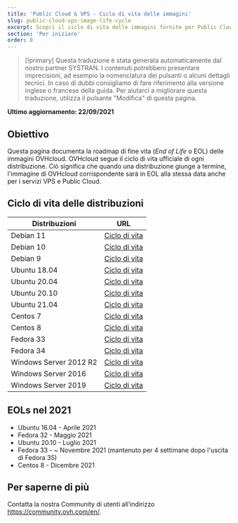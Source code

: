 ```yaml
---
title: 'Public Cloud & VPS - Ciclo di vita delle immagini'
slug: public-cloud-vps-image-life-cycle
excerpt: Scopri il ciclo di vita delle immagini fornite per Public Cloud & VPS
section: 'Per iniziare'
order: 8
---
```


> [!primary]
> Questa traduzione è stata generata automaticamente dal nostro partner SYSTRAN. I contenuti potrebbero presentare imprecisioni, ad esempio la nomenclatura dei pulsanti o alcuni dettagli tecnici. In caso di dubbi consigliamo di fare riferimento alla versione inglese o francese della guida. Per aiutarci a migliorare questa traduzione, utilizza il pulsante "Modifica" di questa pagina.
>

**Ultimo aggiornamento: 22/09/2021**

## Obiettivo

Questa pagina documenta la roadmap di fine vita (*End of Life* o EOL) delle immagini OVHcloud. OVHcloud segue il ciclo di vita ufficiale di ogni distribuzione. Ciò significa che quando una distribuzione giunge a termine, l'immagine di OVHcloud corrispondente sarà in EOL alla stessa data anche per i servizi VPS e Public Cloud.

## Ciclo di vita delle distribuzioni

| Distribuzioni                  | URL                                                                                       |
| ----------------------------- | ----------------------------------------------------------------------------------------- |
| Debian 11                     | [Ciclo di vita](https://wiki.debian.org/DebianReleases)                                      |
| Debian 10                     | [Ciclo di vita](https://wiki.debian.org/DebianReleases)                                      |
| Debian 9                      | [Ciclo di vita](https://wiki.debian.org/DebianReleases)                                      |
| Ubuntu 18.04                  | [Ciclo di vita](https://wiki.ubuntu.com/Releases)                                            |
| Ubuntu 20.04                  | [Ciclo di vita](https://wiki.ubuntu.com/Releases)                                            |
| Ubuntu 20.10                  | [Ciclo di vita](https://wiki.ubuntu.com/Releases)                                            |
| Ubuntu 21.04                  | [Ciclo di vita](https://wiki.ubuntu.com/Releases)                                            |
| Centos 7                      | [Ciclo di vita](https://wiki.centos.org/About/Product)                                       |
| Centos 8                      | [Ciclo di vita](https://wiki.centos.org/About/Product)                                       |
| Fedora 33                     | [Ciclo di vita](https://fedoraproject.org/wiki/Fedora_Release_Life_Cycle)                    |
| Fedora 34                     | [Ciclo di vita](https://fedoraproject.org/wiki/Fedora_Release_Life_Cycle)                    |
| Windows Server 2012 R2        | [Ciclo di vita](https://docs.microsoft.com/en-us/lifecycle/products/windows-server-2012-r2)  |
| Windows Server 2016           | [Ciclo di vita](https://docs.microsoft.com/en-us/lifecycle/products/windows-server-2016)     |
| Windows Server 2019           | [Ciclo di vita](https://docs.microsoft.com/en-us/lifecycle/products/windows-server-2019)     |

## EOLs nel 2021

- Ubuntu 16.04 - Aprile 2021
- Fedora 32 - Maggio 2021
- Ubuntu 20.10 - Luglio 2021
- Fedora 33 - ~ Novembre 2021 (mantenuto per 4 settimane dopo l'uscita di Fedora 35)
- Centos 8 - Dicembre 2021

## Per saperne di più

Contatta la nostra Community di utenti all’indirizzo <https://community.ovh.com/en/>.
